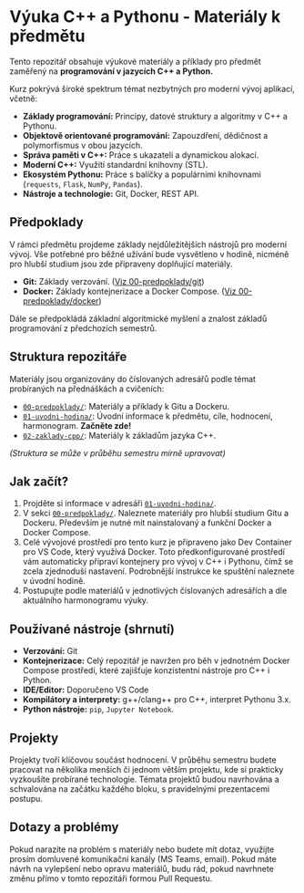 # Výuka C++ a Pythonu - Materiály k předmětu

Tento repozitář obsahuje výukové materiály a příklady pro předmět zaměřený na **programování v jazycích C++ a Python.**

Kurz pokrývá široké spektrum témat nezbytných pro moderní vývoj aplikací, včetně:

* **Základy programování:** Principy, datové struktury a algoritmy v C++ a Pythonu.
* **Objektově orientované programování:** Zapouzdření, dědičnost a polymorfismus v obou jazycích.
* **Správa paměti v C++:** Práce s ukazateli a dynamickou alokací.
* **Moderní C++:** Využití standardní knihovny (STL).
* **Ekosystém Pythonu:** Práce s balíčky a populárními knihovnami (`requests`, `Flask`, `NumPy`, `Pandas`).
* **Nástroje a technologie:** Git, Docker, REST API.

## Předpoklady
V rámci předmětu projdeme základy nejdůležitějších nástrojů pro moderní vývoj. Vše potřebné pro běžné užívání bude vysvětleno v hodině, nicméně pro hlubší studium jsou zde připraveny doplňující materiály.

* **Git:** Základy verzování. ([Viz 00-predpoklady/git](./00-predpoklady/git/README.md))
* **Docker:** Základy kontejnerizace a Docker Compose. ([Viz 00-predpoklady/docker](./00-predpoklady/docker/README.md))

Dále se předpokládá základní algoritmické myšlení a znalost základů programování z předchozích semestrů.

## Struktura repozitáře

Materiály jsou organizovány do číslovaných adresářů podle témat probíraných na přednáškách a cvičeních:

* [`00-predpoklady/`](./00-predpoklady/): Materiály a příklady k Gitu a Dockeru.
* [`01-uvodni-hodina/`](./01-uvodni-hodina/README.md): Úvodní informace k předmětu, cíle, hodnocení, harmonogram. **Začněte zde!**
* [`02-zaklady-cpp/`](./02-zaklady-cpp/README.md): Materiály k základům jazyka C++.
<!--* [`03-pokrocile-cpp/`](./03-pokrocile-cpp/README.md): Materiály k OOP, šablonám a STL v C++.
* [`04-zaklady-python/`](./04-zaklady-python/README.md): Materiály k základům jazyka Python.
* [`05-pokrocile-python/`](./05-pokrocile-python/README.md): Materiály k OOP a knihovnám v Pythonu.
* `motivacni-priklad-knihovna/`: Kompletní kód motivačního příkladu (Python backend, React frontend, PostgreSQL, Docker). -->

*(Struktura se může v průběhu semestru mírně upravovat)*

## Jak začít?

1.  Projděte si informace v adresáři [`01-uvodni-hodina/`](./01-uvodni-hodina/README.md).
2.  V sekci [`00-predpoklady/`](./00-predpoklady/README.md). Naleznete materiály pro hlubší studium Gitu a Dockeru. Především je nutné mít nainstalovaný a funkční Docker a Docker Compose.
3.  Celé vývojové prostředí pro tento kurz je připraveno jako Dev Container pro VS Code, který využívá Docker. Toto předkonfigurované prostředí vám automaticky připraví kontejnery pro vývoj v C++ i Pythonu, čímž se zcela zjednoduší nastavení. Podrobnější instrukce ke spuštění naleznete v úvodní hodině.
4.  Postupujte podle materiálů v jednotlivých číslovaných adresářích a dle aktuálního harmonogramu výuky.

## Používané nástroje (shrnutí)

* **Verzování:** Git
* **Kontejnerizace:** Celý repozitář je navržen pro běh v jednotném Docker Compose prostředí, které zajišťuje konzistentní nástroje pro C++ i Python.
* **IDE/Editor:** Doporučeno VS Code
* **Kompilátory a interprety:** g++/clang++ pro C++, interpret Pythonu 3.x.
* **Python nástroje:** `pip`, `Jupyter Notebook`.

## Projekty

Projekty tvoří klíčovou součást hodnocení. V průběhu semestru budete pracovat na několika menších či jednom větším projektu, kde si prakticky vyzkoušíte probírané technologie. Témata projektů budou navrhována a schvalována na začátku každého bloku, s pravidelnými prezentacemi postupu.

## Dotazy a problémy

Pokud narazíte na problém s materiály nebo budete mít dotaz, využijte prosím domluvené komunikační kanály (MS Teams, email). Pokud máte návrh na vylepšení nebo opravu materiálů, budu rád, pokud navrhnete změnu přímo v tomto repozitáři formou Pull Requestu.
